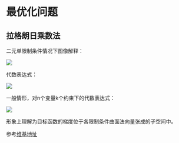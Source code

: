 # 最优化问题

## 拉格朗日乘数法

二元单限制条件情况下图像解释：

![](https://upload.wikimedia.org/wikipedia/commons/f/fa/Lagrange_multiplier.png)

代数表达式：

![](https://wikimedia.org/api/rest_v1/media/math/render/svg/f259cf90f0f7b7b4714e64dbd1b82071757fd4d9)

一般情形，对n个变量k个约束下的代数表达式：

![](https://wikimedia.org/api/rest_v1/media/math/render/svg/8e0d0b20a1c96d8b46361916d2b2e5f04aa2d64a)

形象上理解为目标函数的梯度位于各限制条件曲面法向量张成的子空间中。

参考[维基地址](https://zh.wikipedia.org/wiki/%E6%8B%89%E6%A0%BC%E6%9C%97%E6%97%A5%E4%B9%98%E6%95%B0)
